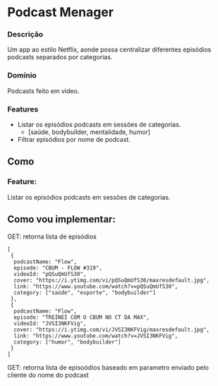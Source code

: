 # Podcast Menager

### Descrição
Um app ao estilo Netflix, aonde possa centralizar diferentes episódios podcasts separados por categorias.

### Domínio
Podcasts feito em video.

### Features
 - Listar os episódios podcasts em sessões de categorias.
   - [saúde, bodybuilder, mentalidade, humor]
 - Filtrar episódios por nome de podcast.

## Como

### Feature:
Listar os episódios podcasts em sessões de categorias.

## Como vou implementar:
GET: retorna lista de episódios

  ```JS
  [
   {
    podcastName: "Flow",
    episode: "CBUM - FLOW #319",
    videoId: "pQSuQmUfS30",
    cover: "https://i.ytimg.com/vi/pQSuQmUfS30/maxresdefault.jpg",
    link: "https://www.youtube.com/watch?v=pQSuQmUfS30",
    category: ["saúde", "esporte", "bodybuilder"]
   },
   {
    podcastName: "Flow",
    episode: "TREINEI COM O CBUM NO CT DA MAX",
    videoId: "JVSI3NKFVig",
    cover: "https://i.ytimg.com/vi/JVSI3NKFVig/maxresdefault.jpg",
    link: "https://www.youtube.com/watch?v=JVSI3NKFVig",
    category: ["humor", "bodybuilder"]
   }
  ]

  ```

  GET: retorna lista de episoódios baseado em parametro enviado pelo cliente do nome do podcast